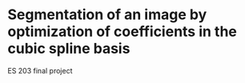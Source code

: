 # Segmentation of an image by optimization of coefficients in the cubic spline basis

ES 203 final project
